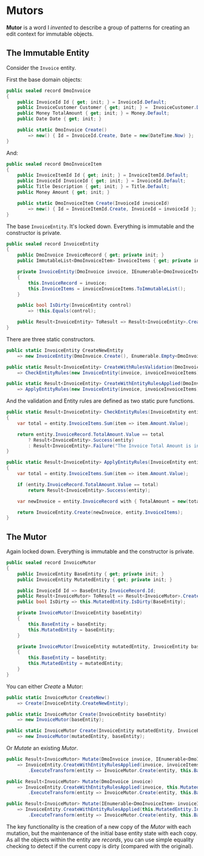 # Mutors

**Mutor** is a word I *invented* to describe a group of patterns for creating an edit context for immutable objects.

## The Immutable Entity

Consider the `Invoice` entity.

First the base domain objects:

```csharp
public sealed record DmoInvoice
{
    public InvoiceId Id { get; init; } = InvoiceId.Default;
    public InvoiceCustomer Customer { get; init; } =  InvoiceCustomer.Default;
    public Money TotalAmount { get; init; } = Money.Default;
    public Date Date { get; init; }

    public static DmoInvoice Create()
        => new() { Id = InvoiceId.Create, Date = new(DateTime.Now) };
}
```

And:

```csharp
public sealed record DmoInvoiceItem
{
    public InvoiceItemId Id { get; init; } = InvoiceItemId.Default;
    public InvoiceId InvoiceId { get; init; } = InvoiceId.Default;
    public Title Description { get; init; } = Title.Default;
    public Money Amount { get; init; }

    public static DmoInvoiceItem Create(InvoiceId invoiceId)
        => new() { Id = InvoiceItemId.Create, InvoiceId = invoiceId };
}
```

The base `InvoiceEntity`.  It's locked down.  Everything is immutable and the constructor is private.

```csharp
public sealed record InvoiceEntity
{
    public DmoInvoice InvoiceRecord { get; private init; }
    public ImmutableList<DmoInvoiceItem> InvoiceItems { get; private init; }

    private InvoiceEntity(DmoInvoice invoice, IEnumerable<DmoInvoiceItem> invoiceInvoiceItems)
    {
        this.InvoiceRecord = invoice;
        this.InvoiceItems = invoiceInvoiceItems.ToImmutableList();
    }

    public bool IsDirty(InvoiceEntity control)
        => !this.Equals(control);

    public Result<InvoiceEntity> ToResult => Result<InvoiceEntity>.Create(this);
}
```

There are three static constructors.

```csharp
public static InvoiceEntity CreateNewEntity
    => new InvoiceEntity(DmoInvoice.Create(), Enumerable.Empty<DmoInvoiceItem>());

public static Result<InvoiceEntity> CreateWithRulesValidation(DmoInvoice invoice, IEnumerable<DmoInvoiceItem> invoiceInvoiceItems)
    => CheckEntityRules(new InvoiceEntity(invoice, invoiceInvoiceItems));

public static Result<InvoiceEntity> CreateWithEntityRulesApplied(DmoInvoice invoice, IEnumerable<DmoInvoiceItem> invoiceInvoiceItems)
    => ApplyEntityRules(new InvoiceEntity(invoice, invoiceInvoiceItems));
```

And the validation and Entity rules are defined as two static pure functions.

```csharp
public static Result<InvoiceEntity> CheckEntityRules(InvoiceEntity entity)
{
    var total = entity.InvoiceItems.Sum(item => item.Amount.Value);

    return entity.InvoiceRecord.TotalAmount.Value == total
        ? Result<InvoiceEntity>.Success(entity)
        : Result<InvoiceEntity>.Failure("The Invoice Total Amount is incorrect.");
}

public static Result<InvoiceEntity> ApplyEntityRules(InvoiceEntity entity)
{
    var total = entity.InvoiceItems.Sum(item => item.Amount.Value);

    if (entity.InvoiceRecord.TotalAmount.Value == total)
        return Result<InvoiceEntity>.Success(entity);

    var newInvoice = entity.InvoiceRecord with { TotalAmount = new(total) };

    return InvoiceEntity.Create(newInvoice, entity.InvoiceItems);
}
```

## The Mutor

Again locked down.  Everything is immutable and the constructor is private.

```csharp
public sealed record InvoiceMutor
{
    public InvoiceEntity BaseEntity { get; private init; }
    public InvoiceEntity MutatedEntity { get; private init; }

    public InvoiceId Id => BaseEntity.InvoiceRecord.Id;
    public Result<InvoiceMutor> ToResult => Result<InvoiceMutor>.Create(this);
    public bool IsDirty => this.MutatedEntity.IsDirty(BaseEntity);

    private InvoiceMutor(InvoiceEntity baseEntity)
    {
        this.BaseEntity = baseEntity;
        this.MutatedEntity = baseEntity;
    }

    private InvoiceMutor(InvoiceEntity mutatedEntity, InvoiceEntity baseEntity)
    {
        this.BaseEntity = baseEntity;
        this.MutatedEntity = mutatedEntity;
    }
}
```

You can either *Create* a Mutor:

```csharp
public static InvoiceMutor CreateNew()
    => Create(InvoiceEntity.CreateNewEntity);

public static InvoiceMutor Create(InvoiceEntity baseEntity)
    => new InvoiceMutor(baseEntity);

public static InvoiceMutor Create(InvoiceEntity mutatedEntity, InvoiceEntity baseEntity)
    => new InvoiceMutor(mutatedEntity, baseEntity);
```

Or *Mutate* an existing *Mutor*.

```csharp
public Result<InvoiceMutor> Mutate(DmoInvoice invoice, IEnumerable<DmoInvoiceItem> invoiceItems)
    => InvoiceEntity.CreateWithEntityRulesApplied(invoice, invoiceItems)
        .ExecuteTransform(entity => InvoiceMutor.Create(entity, this.BaseEntity).ToResult);

public Result<InvoiceMutor> Mutate(DmoInvoice invoice)
    => InvoiceEntity.CreateWithEntityRulesApplied(invoice, this.MutatedEntity.InvoiceItems)
        .ExecuteTransform(entity => InvoiceMutor.Create(entity, this.BaseEntity).ToResult);

public Result<InvoiceMutor> Mutate(IEnumerable<DmoInvoiceItem> invoiceItems)
    => InvoiceEntity.CreateWithEntityRulesApplied(this.MutatedEntity.InvoiceRecord, invoiceItems)
        .ExecuteTransform(entity => InvoiceMutor.Create(entity, this.BaseEntity).ToResult);
```

The key functionality is the creation of a new copy of the *Mutor* with each mutation, but the maintenance of the initial base entity state with each copy.  As all the objects within the entity are *records*, you can use simple equality checking to detect if the current copy is dirty (compared with the original).